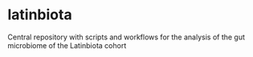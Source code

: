 # latinbiota
Central repository with scripts and workflows for the analysis of the gut microbiome of the Latinbiota cohort

